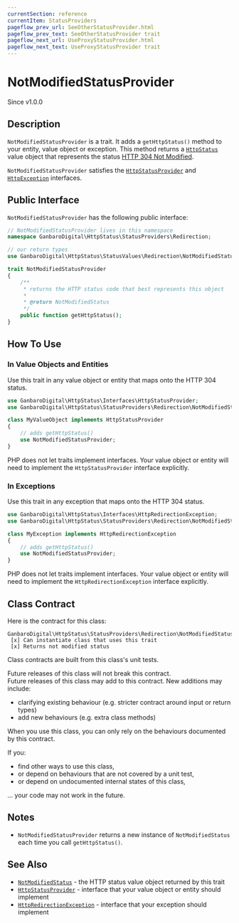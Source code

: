 ```yaml
---
currentSection: reference
currentItem: StatusProviders
pageflow_prev_url: SeeOtherStatusProvider.html
pageflow_prev_text: SeeOtherStatusProvider trait
pageflow_next_url: UseProxyStatusProvider.html
pageflow_next_text: UseProxyStatusProvider trait
---
```


# NotModifiedStatusProvider

<div class="callout info">
Since v1.0.0
</div>

## Description

`NotModifiedStatusProvider` is a trait. It adds a `getHttpStatus()` method to your entity, value object or exception. This method returns a [`HttpStatus`](../Interfaces/HttpStatus.html) value object that represents the status [HTTP 304 Not Modified](../StatusValues/NotModifiedStatus.html).

`NotModifiedStatusProvider` satisfies the [`HttpStatusProvider`](../Interfaces/HttpStatusProvider.html) and [`HttpException`](../Interfaces/HttpException) interfaces.

## Public Interface

`NotModifiedStatusProvider` has the following public interface:

```php
// NotModifiedStatusProvider lives in this namespace
namespace GanbaroDigital\HttpStatus\StatusProviders\Redirection;

// our return types
use GanbaroDigital\HttpStatus\StatusValues\Redirection\NotModifiedStatus;

trait NotModifiedStatusProvider
{
    /**
     * returns the HTTP status code that best represents this object
     *
     * @return NotModifiedStatus
     */
    public function getHttpStatus();
}
```

## How To Use

### In Value Objects and Entities

Use this trait in any value object or entity that maps onto the HTTP 304 status.

```php
use GanbaroDigital\HttpStatus\Interfaces\HttpStatusProvider;
use GanbaroDigital\HttpStatus\StatusProviders\Redirection\NotModifiedStatusProvider;

class MyValueObject implements HttpStatusProvider
{
    // adds getHttpStatus()
    use NotModifiedStatusProvider;
}
```

PHP does not let traits implement interfaces. Your value object or entity will need to implement the `HttpStatusProvider` interface explicitly.

### In Exceptions

Use this trait in any exception that maps onto the HTTP 304 status.

```php
use GanbaroDigital\HttpStatus\Interfaces\HttpRedirectionException;
use GanbaroDigital\HttpStatus\StatusProviders\Redirection\NotModifiedStatusProvider;

class MyException implements HttpRedirectionException
{
    // adds getHttpStatus()
    use NotModifiedStatusProvider;
}
```

PHP does not let traits implement interfaces. Your value object or entity will need to implement the `HttpRedirectionException` interface explicitly.

## Class Contract

Here is the contract for this class:

    GanbaroDigital\HttpStatus\StatusProviders\Redirection\NotModifiedStatusProvider
     [x] Can instantiate class that uses this trait
     [x] Returns not modified status

Class contracts are built from this class's unit tests.

<div class="callout success">
Future releases of this class will not break this contract.
</div>

<div class="callout info" markdown="1">
Future releases of this class may add to this contract. New additions may include:

* clarifying existing behaviour (e.g. stricter contract around input or return types)
* add new behaviours (e.g. extra class methods)
</div>

<div class="callout warning" markdown="1">
When you use this class, you can only rely on the behaviours documented by this contract.

If you:

* find other ways to use this class,
* or depend on behaviours that are not covered by a unit test,
* or depend on undocumented internal states of this class,

... your code may not work in the future.
</div>

## Notes

* `NotModifiedStatusProvider` returns a new instance of `NotModifiedStatus` each time you call `getHttpStatus()`.

## See Also

* [`NotModifiedStatus`](../StatusValues/NotModifiedStatus.html) - the HTTP status value object returned by this trait
* [`HttpStatusProvider`](../Interfaces/HttpStatusProvider.html) - interface that your value object or entity should implement
* [`HttpRedirectionException`](../Interfaces/HttpRedirectionException.html) - interface that your exception should implement
